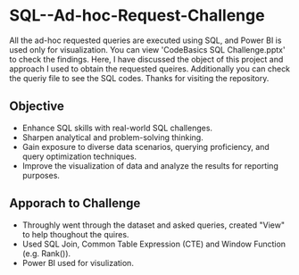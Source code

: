 # SQL--Ad-hoc-Request-Challenge
All the ad-hoc requested queries are executed using SQL, and Power BI is used only for visualization. You can view 'CodeBasics SQL Challenge.pptx' to check the findings. Here, I have discussed the object of this project and approach I used to obtain the requested queires. 
Additionally you can check the queriy file to see the SQL codes. 
Thanks for visiting the repository. 

## Objective
- Enhance SQL skills with real-world SQL challenges.
- Sharpen analytical and problem-solving thinking.
- Gain exposure to diverse data scenarios, querying proficiency, and query optimization techniques.
- Improve the visualization of data and analyze the results for reporting purposes.


## Apporach to Challenge
- Throughly went through the dataset and asked queries, created "View" to help thoughout the quires.
- Used SQL Join, Common Table Expression (CTE) and Window Function (e.g. Rank()).
- Power BI used for visulization.




